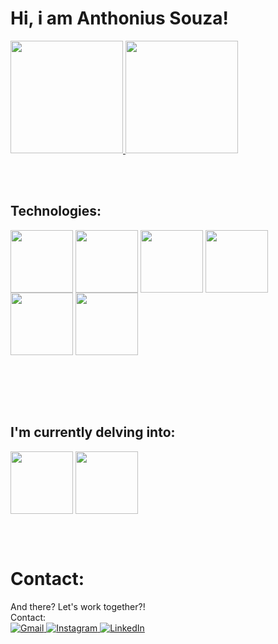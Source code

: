 # Hi, i am Anthonius Souza!

<div>
  <a href="https://github.com/anthoniusdev">
    <img height="180em" src="https://github-readme-stats.vercel.app/api?username=anthoniusdev&theme=dark&show_icons=true&include_all_commits=true&count_private=true"/>
    <img height="180em" src="https://github-readme-stats.vercel.app/api/top-langs/?username=anthoniusdev&layout=compact&langs_count=16&theme=dark">
  </a>
</div>

<br><br>

## Technologies:
<div style="display: inline_block">
  <img height="100em" align="center" src="https://cdn.jsdelivr.net/gh/devicons/devicon@latest/icons/python/python-original-wordmark.svg" />
  <img height="100em" align="center" src="https://cdn.jsdelivr.net/gh/devicons/devicon@latest/icons/php/php-original.svg" />
  <img height="100em" align="center" src="https://cdn.jsdelivr.net/gh/devicons/devicon@latest/icons/java/java-original-wordmark.svg" />
  <img height="100em" align="center"  src="https://cdn.jsdelivr.net/gh/devicons/devicon@latest/icons/react/react-original-wordmark.svg" />
  <img height="100em" align="center" src="https://cdn.jsdelivr.net/gh/devicons/devicon@latest/icons/c/c-plain.svg" />
  <img height="100em" align="center" src="https://cdn.jsdelivr.net/gh/devicons/devicon@latest/icons/cplusplus/cplusplus-plain.svg" />
</div>          
  
<br><br>
<br><br>

## I'm currently delving into:
<div style="display: inline_block">
  <img height="100em" align="center" src="https://cdn.jsdelivr.net/gh/devicons/devicon@latest/icons/laravel/laravel-original-wordmark.svg" />
  <img height="100em" align="center"  src="https://cdn.jsdelivr.net/gh/devicons/devicon@latest/icons/react/react-original-wordmark.svg" />
</div>

<br><br>

# Contact:
  And there? Let's work together?!<br>
  Contact:
  <br>
  <a href="mailto:anthoniusmiguel@gmail.com">
  	![Gmail](https://img.shields.io/badge/Gmail-D14836?style=for-the-badge&logo=gmail&logoColor=white)
  </a>
  <a href="https://www.instagram.com/anthoniusfigueiredo">
  	![Instagram](https://img.shields.io/badge/Instagram-%23E4405F.svg?style=for-the-badge&logo=Instagram&logoColor=white)
  </a>
  <a href="https://www.linkedin.com/in/anthonius-souza/">
    ![LinkedIn](https://img.shields.io/badge/linkedin-%230077B5.svg?style=for-the-badge&logo=linkedin&logoColor=white)
  </a>

